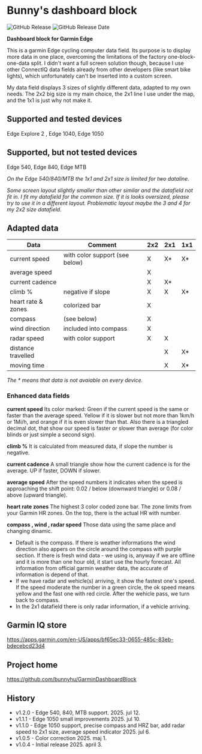 # Bunny's dashboard block
![GitHub Release](https://img.shields.io/github/v/release/bunnyhu/GarminDashboardBlock)
![GitHub Release Date](https://img.shields.io/github/release-date/bunnyhu/GarminDashboardBlock)

**Dashboard block for Garmin Edge**

This is a garmin Edge cycling computer data field. Its purpose is to display more data in one place, overcoming the limitations of the factory one-block-one-data split. I didn't want a full screen solution though, because I use other ConnectIQ data fields already from other developers (like smart bike lights), which unfortunately can't be inserted into a custom screen.

My data field displays 3 sizes of slightly different data, adapted to my own needs. The 2x2 big size is my main choice, the 2x1 line I use under the map, and the 1x1 is just why not make it.

## Supported and tested devices
Edge Explore 2 , Edge 1040, Edge 1050

## Supported, but not tested devices
Edge 540, Edge 840, Edge MTB

*On the Edge 540/840/MTB the 1x1 and 2x1 size is limited for two dataline.*

*Some screen layout slightly smaller than other similar and the datafield not fit in. I fit my datafield for the common size. If it is looks oversized, please try to use it in a different layout. Problematic layout maybe the 3 and 4 for my 2x2 size datafield.*

## Adapted data

| Data | Comment | 2x2 | 2x1 | 1x1 |
| --- | --- | --- | --- | --- |
| current speed | with color support (see below) | X | X* | X* |
| average speed | | X | | |
| current cadence | | X | X* | |
| climb % | negative if slope | X | X | X* |
| heart rate & zones | colorized bar | X | | |
| compass | (see below) | X | | |
| wind direction | included into compass | X | | |
| radar speed | with color support | X | X | |
| distance travelled | | | X | X* |
| moving time | | | X | X* |

*The * means that data is not avaiable on every device.*

### Enhanced data fields

**current speed** Its color marked: Green if the current speed is the same or faster than the average speed. Yellow if it is slower but not more than 1km/h or 1Mi/h, and orange if it is even slower than that. Also there is a triangled decimal dot, that show our speed is faster or slower than average (for color blinds or just simple a second sign).

**climb %** It is calculated from measured data, if slope the number is negative.

**current cadence** A small triangle show how the current cadence is for the average. UP if faster, DOWN if slower.

**average speed** After the speed numbers it indicates when the speed is approaching the shift point: 0.02 / below (downward triangle) or 0.08 / above (upward triangle).

**heart rate zones** The highest 3 color coded zone bar. The zone limits from your Garmin HR zones. On the top, there is the actual HR with number.

**compass , wind , radar speed** Those data using the same place and changing dinamic.
* Default is the compass. If there is weather informations the wind direction also appers on the circle around the compass with purple section. If there is fresh wind data - we using is, anyway if we are offline and  it is more than one hour old, it start use the hourly forecast. All information from official garmin weather data, the accurate of information is depend of that.
* If we have radar and wehicle(s) arriving, it show the fastest one's speed. If the speed moderate the number in a green circle, the ok speed means yellow and the fast one with red circle. After the wehicle pass, we turn back to compass.
* In the 2x1 datafield there is only radar information, if a vehicle arriving.

## Garmin IQ store
https://apps.garmin.com/en-US/apps/bf65ec33-0655-485c-83eb-bdecebcd23d4

## Project home
https://github.com/bunnyhu/GarminDashboardBlock

## History
* v1.2.0  - Edge 540, 840, MTB support. 2025. jul 12.
* v1.1.1  - Edge 1050 small improvements 2025. jul 10.
* v1.1.0  - Edge 1050 support, precise compass and HRZ bar, add radar speed to 2x1 size, average speed indicator 2025. jul 6.
* v1.0.5  - Color correction  2025. maj 1.
* v1.0.4  - Initial release   2025. april 3.

